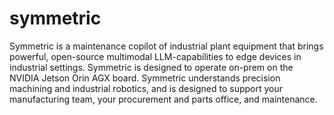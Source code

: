 # symmetric
Symmetric is a maintenance copilot of industrial plant equipment that brings powerful, open-source multimodal LLM-capabilities to edge devices in industrial settings. Symmetric is designed to operate on-prem on the NVIDIA Jetson Orin AGX board. Symmetric understands precision machining and industrial robotics, and is designed to support your manufacturing team, your procurement and parts office, and maintenance.
